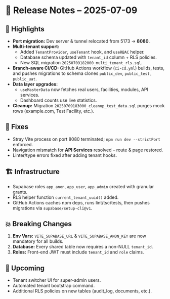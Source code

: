 # 📝 Release Notes – 2025-07-09

## 🚀 Highlights
* **Port migration:** Dev server & tunnel relocated from 5173 → **8080**.
* **Multi-tenant support:**
  * Added `TenantProvider`, `useTenant` hook, and `useRBAC` helper.
  * Database schema updated with `tenant_id` column + RLS policies.
  * New SQL migration `20250709182000_multi_tenant_rls.sql`.
* **Branch-aware CI/CD:** GitHub Actions workflow (`ci-cd.yml`) builds, tests, and pushes migrations to schema clones `public_dev`, `public_test`, `public_uat`.
* **Data layer upgrades:**
  * `useMasterData` now fetches real users, facilities, modules, API services.
  * Dashboard counts use live statistics.
* **Cleanup:** Migration `20250709183000_cleanup_test_data.sql` purges mock rows (example.com, Test Facility, etc.).

## 🐛 Fixes
* Stray Vite process on port 8080 terminated; `npm run dev --strictPort` enforced.
* Navigation mismatch for **API Services** resolved – route & page restored.
* Linter/type errors fixed after adding tenant hooks.

## 🏗️ Infrastructure
* Supabase roles `app_anon`, `app_user`, `app_admin` created with granular grants.
* RLS helper function `current_tenant_uuid()` added.
* GitHub Actions caches npm deps, runs lint/tsc/tests, then pushes migrations via `supabase/setup-cli@v1`.

## 💥 Breaking Changes
1. **Env Vars:** `VITE_SUPABASE_URL` & `VITE_SUPABASE_ANON_KEY` are now mandatory for all builds.
2. **Database:** Every shared table now requires a non-NULL `tenant_id`.
3. **Roles:** Front-end JWT must include `tenant_id` and `role` claims.

## 🔮 Upcoming
* Tenant switcher UI for super-admin users.
* Automated tenant bootstrap command.
* Additional RLS policies on new tables (audit_log, documents, etc.).
